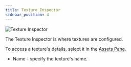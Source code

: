 ```yaml
---
title: Texture Inspector
sidebar_position: 4
---
```


![Texture Inspector][1]

The Texture Inspector is where textures are configured.

To access a texture's details, select it in the [Assets Pane][2].

- Name - specify the texture's name.

[1]: /images/shader-editor/inspector-pane-texture.png
[2]: /shader-editor/window-layout/assets-pane

